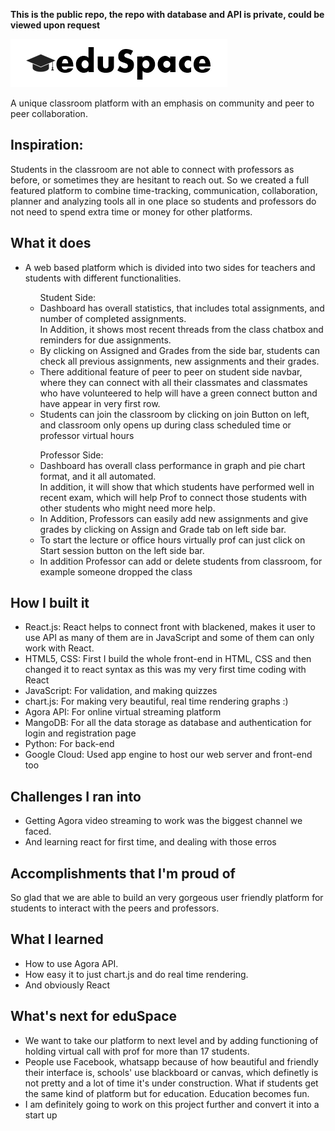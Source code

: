 **This is the public repo, the repo with database and API is private, could be viewed upon request**

![](images/logo.png)

A unique classroom platform with an emphasis on community and peer to peer collaboration.

## Inspiration: 
Students in the classroom are not able to connect with professors as before, or sometimes they are hesitant to reach out. So we created a full featured platform to combine time-tracking, communication, collaboration, planner and analyzing tools all in one place so students and professors do not need to spend extra time or money for other platforms.

## What it does
<ul>
<li>A web based platform which is divided into two sides for teachers and students with different functionalities.</li>
<ul>Student Side: 
<li>Dashboard has overall statistics, that includes total assignments, and number of completed assignments.<br>
In Addition, it shows most recent threads from the class chatbox and reminders for due assignments.</li>
<li>By clicking on Assigned and Grades from the side bar, students can check all previous assignments, new assignments and their grades.</li>
<li>There additional feature of peer to peer on student side navbar, where they can connect with all their classmates and classmates who have volunteered to help will have a green connect button and have appear in very first row.</li>
<li>Students can join the classroom by clicking on join Button on left, and classroom only opens up during class scheduled time or professor virtual hours</li>
</ul>
<ul>Professor Side: 
<li>Dashboard has overall class performance in graph and pie chart format, and it all automated. <br>
In addition, it will show that which students have performed well in recent exam, which will help Prof to connect those students with other students who might need more help.</li>
<li>In Addition, Professors can easily add new assignments and give grades by clicking on Assign and Grade tab on left side bar.</li>
<li>To start the lecture or office hours virtually prof can just click on Start session button on the left side bar.</li>
<li>In addition Professor can add or delete students from classroom, for example someone dropped the class</li></ul>
</ul>

## How I built it
<ul>
<li>React.js: React helps to connect front with blackened, makes it user to use API as many of them are in JavaScript and some of them can only work with React.</li>
<li>HTML5, CSS: First I build the whole front-end in HTML, CSS and then changed it to react syntax as this was my very first time coding with React</li>
<li>JavaScript: For validation, and making quizzes</li>
<li>chart.js: For making very beautiful, real time rendering graphs :)</li>
<li>Agora API: For online virtual streaming platform</li> 
<li>MangoDB: For all the data storage as database and authentication for login and registration page</li>
<li>Python: For back-end</li>
<li>Google Cloud: Used app engine to host our web server and front-end too</li>
</ul>

## Challenges I ran into
<ul>
<li>Getting Agora video streaming to work was the biggest channel we faced.</li>
<li>And learning react for first time, and dealing with those erros</li>
</ul>

## Accomplishments that I'm proud of
So glad that we are able to build an very gorgeous user friendly platform for students to interact with the peers and professors. 

## What I learned
<ul>
<li>How to use Agora API.</li>
<li>How easy it to just chart.js and do real time rendering.</li>
<li>And obviously React</li>
</ul>

## What's next for eduSpace
<ul>
<li>We want to take our platform to next level and by adding functioning of holding virtual call with prof for more than 17 students.</li>
<li>People use Facebook, whatsapp because of how beautiful and friendly their interface is, schools' use blackboard or canvas, which definetly is not pretty and a lot of time it's under construction. What if students get the same kind of platform but for education. Education becomes fun.</li>
<li>I am definitely going  to work on this project further and convert it into a start up</li>
</ul>
